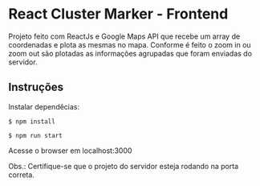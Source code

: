 # React Cluster Marker - Frontend

Projeto feito com ReactJs e Google Maps API que recebe um array de coordenadas e plota as mesmas no mapa. Conforme é feito o zoom in ou zoom out são plotadas as informações agrupadas que foram enviadas do servidor.

## Instruções

Instalar dependêcias:

`$ npm install`

`$ npm run start`

Acesse o browser em localhost:3000

Obs.: Certifique-se que o projeto do servidor esteja rodando na porta correta.
